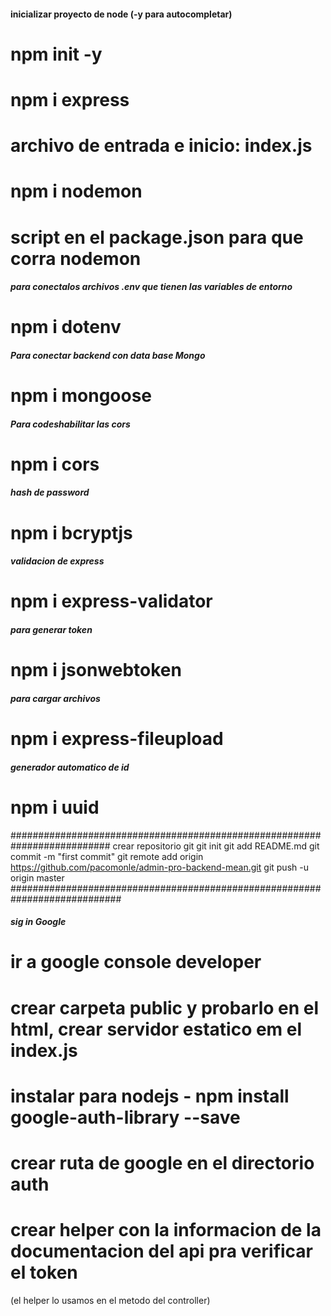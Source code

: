 #### inicializar proyecto de node (-y para autocompletar)
# npm init -y

# npm i express

# archivo de entrada e inicio: index.js

# npm i nodemon
# script en el package.json para que corra nodemon

##### para conectalos  archivos .env que tienen las variables de entorno
# npm i dotenv

##### Para conectar backend con data base Mongo
# npm i mongoose

##### Para codeshabilitar las cors
# npm i cors

##### hash de password
# npm i bcryptjs

##### validacion de express
# npm i express-validator

##### para generar token
# npm i jsonwebtoken

##### para cargar archivos
# npm i express-fileupload

##### generador automatico de id
# npm i uuid

##########################################################################
crear repositorio git
git init
git add README.md
git commit -m "first commit"
git remote add origin https://github.com/pacomonle/admin-pro-backend-mean.git
git push -u origin master
############################################################################

##### sig in Google
# ir a google console developer
# crear carpeta public y probarlo en el html, crear servidor estatico em el index.js
# instalar para nodejs - npm install google-auth-library --save
# crear ruta de google en el directorio auth
# crear helper con la informacion de la documentacion del api pra verificar el token
(el helper lo usamos en el metodo del controller)